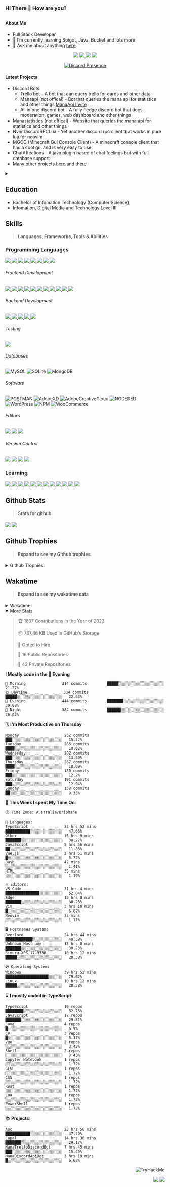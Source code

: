 ### Hi There 👋 How are you?

## <h4>About Me</h4>

- Full Stack Developer
- 🌱 I’m currently learning Spigot, Java, Bucket and lots more
- 💬 Ask me about anything [here](https://github.com/nick22985/nick22985/issues)

<p align="center">
	<a href="https://discordapp.com/users/221602145462386688">
		<img src="https://img.shields.io/badge/Discord-5865F2.svg?&style=for-the-badge&logo=Discord&logoColor=white"/>
	</a>
	<a href="https://www.youtube.com/channel/UChZvyaTJSq0PweGmTpjPjRw">
		<img src="https://img.shields.io/badge/YouTube-FF0000.svg?&style=for-the-badge&logo=YouTube&logoColor=white"/>
	</a>
	<a href="https://twitter.com/nick22985">
		<img src="https://img.shields.io/badge/Twitter-1DA1F2.svg?&style=for-the-badge&logo=Twitter&logoColor=white"/>
	</a>
	<a href="https://www.npmjs.com/~nick22985">
		<img src="https://img.shields.io/badge/npm-CB3837.svg?&style=for-the-badge&logo=NPM&logoColor=white"/>
	</a>
</p>

<p align="center">
	<a href="https://discord.com/users/221602145462386688" target="_blank" rel="nofollow">
		<img src="https://lanyard-profile-readme.vercel.app/api/221602145462386688?hideStatus=true&animated=true&hideDiscrim=true" alt="Discord Presence" align="center">
	</a>
</p>

#### Latest Projects

- Discord Bots
	- Trello bot - A bot that can query trello for cards and other data
	- Manaapi (not offical) - Bot that queries the mana api for statistics and other things [ManaApi Invite](https://discord.com/api/oauth2/authorize?client_id=701852927035310171&permissions=0&scope=bot%20applications.commands)
	- All in one discord bot - A fully fledge discord bot that does moderation, games, web dashboard and other things 
- Manastatistics (not offical) - Website that queries the mana api for statistics and other things
- NvimDiscordRPCLua - Yet another discord rpc client that works in pure lua for neovim 
- MGCC (Minecraft Gui Console Client) - A minecraft console client that has a cool gui and is very easy to use
- ChatAffections - A java plugin based of chat feelings but with full database support
- Many other projects here and there

<details>
	<summary></summary>
<p>Yes the names suck I have yet to come up with some cool names</p>
</details>


<h2>Education</h2>

> #### 
- Bachelor of Infomation Technology (Computer Science)
- Infomation, Digital Media and Technology Level III




<h2>Skills</h2>

> #### Languages, Frameworks, Tools & Abilities

<h3>Programming Languages</h3>
<a href="">
	<img src="https://img.shields.io/badge/JavaScript-323330.svg?&style=flat-square&logo=javascript&logoColor=%23F7DF1E"/>
</a>
<a href="">
	<img src="https://img.shields.io/badge/TYPESCRIPT-%23007ACC.svg?&style=flat-square&logo=typescript&logoColor=white"/>
</a>
<a href="">
	<img src="https://img.shields.io/badge/PYTHON-3776AB.svg?&style=flat-square&logo=python&logoColor=white"/>
</a>
<a href="">
	<img src="https://img.shields.io/badge/C-3776AB.svg?&style=flat-square&logo=C&logoColor=white"/>
</a>
<a href="">
	<img src="https://img.shields.io/badge/C%23-239120.svg?&style=flat-square&logo=C-Sharp&logoColor=white"/>
</a>
<a href="">
	<img src="https://img.shields.io/badge/.Net-512BD4.svg?&style=flat-square&logo=.NET&logoColor=white"/>
</a>
<a href="">
	<img src="https://img.shields.io/badge/JQUERY-0769AD.svg?&style=flat-square&logo=jquery&logoColor=white"/>
</a>	
<a href="">
	<img src="https://img.shields.io/badge/OpenJDK-5585A3?style=flat-square&logo=OpenJDK&logoColor=white"/>
</a>

<h6> Frontend Development </h6>
<a href="">
	<img src="https://img.shields.io/badge/React-61DAFB?style=flat-square&logo=react&logoColor=white"/>
</a>
<a href="">
	<img src="https://img.shields.io/badge/CSS3-%231572B6.svg?&style=flat-square&logo=css3&logoColor=white"/>
</a>
<a href="">
	<img src="https://img.shields.io/badge/HTML5-E34F26.svg?&style=flat-square&logo=html5&logoColor=white"/>
</a>
<a href="">
	<img src="https://img.shields.io/badge/Blazor-512BD4.svg?&style=flat-square&logo=Blazor&logoColor=white"/>
</a>
<a href="">
	<img src="https://img.shields.io/badge/Tailwind-06B6D4.svg?&style=flat-square&logo=tailwindcss&logoColor=white"/>
</a>
<a href="">
	<img src="https://img.shields.io/badge/Vue.js-4FC08D?style=flat-square&logo=Vue.js&logoColor=white"/>
</a>
<a href="">
	<img src="https://img.shields.io/badge/Vuetify-1867C0?style=flat-square&logo=vuetify"/>
</a>
<a href="">
	<img src="https://img.shields.io/badge/Bootstrap-7952B3?style=flat-square&logo=bootstrap&logoColor=white"/>
</a>
<a href="">
	<img src="https://img.shields.io/badge/Nextjs-000000?style=flat-square&logo=next.js&logoColor=white"/>
</a>
<a href="">
	<img src="https://img.shields.io/badge/Electron-47848F?style=flat-square&logo=electron&logoColor=white"/>
</a>
<a href="">
	<img src="https://img.shields.io/badge/Headless UI-47848F?style=flat-square&logo=headlessui&logoColor=white"/>
</a>

<h6> Backend Development </h6>
<a href="">
	<img src="https://img.shields.io/badge/NODEJS-339933.svg?&style=flat-square&logo=node.js&logoColor=white"/>
</a>
<a href="">
	<img src="https://img.shields.io/badge/NGINX-269539.svg?&style=flat-square&logo=nginx&logoColor=white"/>
</a>
<a href="">
	<img src="https://img.shields.io/badge/GRAPHQL-E10098.svg?&style=flat-square&logo=graphql&logoColor=white"/>
</a>
<a href="">
	<img src="https://img.shields.io/badge/express-000000?style=flat-square&logo=express&logoColor=white"/>
</a>
<a href="">
	<img src="https://img.shields.io/badge/NestJs-E0234E?style=flat-square&logo=nestjs&logoColor=white"/>
</a>

<h6>Testing</h6>
<a href="">
	<img src="https://img.shields.io/badge/cypress-17202C?style=flat-square&logo=cypress&logoColor=white"/>
</a>

<h6> Databases </h6>

![MySQL](https://img.shields.io/badge/MySQL-4479A1.svg?&style=flat-square&logo=mysql&logoColor=white)
![SQLite](https://img.shields.io/badge/SQLite-003B57.svg?&style=flat-square&logo=sqlite&logoColor=white)
![MongoDB](https://img.shields.io/badge/MONGODB-47A248.svg?&style=flat-square&logo=mongodb&logoColor=white)

<h6>Software</h6>

![POSTMAN](https://img.shields.io/badge/Postman-FF6C37.svg?&style=flat-square&logo=postman&logoColor=white)
![AdobeXD](https://img.shields.io/badge/Adobe%20XD-FF61F6.svg?&style=flat-square&logo=Adobe-XD&logoColor=black)
![AdobeCreativeCloud](https://img.shields.io/badge/Adobe%20Creative%20Cloud-DA1F26.svg?&style=flat-square&logo=Adobe-Creative-Cloud&logoColor=white)
![NODERED](https://img.shields.io/badge/node%20red-8F0000.svg?&style=flat-square&logo=node-red&logoColor=white)
![WordPress](https://img.shields.io/badge/Wordpress-21759B.svg?&style=flat-square&logo=wordpress&logoColor=white)
![NPM](https://img.shields.io/badge/npm-CB3837.svg?&style=flat-square&logo=npm&logoColor=white)
![WooCommerce](https://img.shields.io/badge/WooCommerce-96588A.svg?&style=flat-square&logo=WooCommerce&logoColor=white)

<h6> Editors </h6>
<a href="">
	<img src="https://img.shields.io/badge/VSCODE-007ACC.svg?&style=flat-square&logo=visual-studio-code"/>
</a>
<a href="">
	<img src="https://img.shields.io/badge/Visual%20Studio-5C2D91.svg?&style=flat-square&logo=visual-studio"/>
</a>
<a href="">
	<img src="https://img.shields.io/badge/INTELLIJ-000000.svg?&style=flat-square&logo=intellij-idea"/>
</a>

<h6>Version Control</h6>
<a href="">
	<img src="https://img.shields.io/badge/GITHUB-%23121011.svg?&style=flat-square&logo=github&logoColor=white"/>
</a>
<a href="">
	<img src="https://img.shields.io/badge/GITLAB-%23181717.svg?&style=flat-square&logo=gitlab&logoColor=white"/>
</a>
<a href="">
	<img src="https://img.shields.io/badge/GIT-%23F05033.svg?&style=flat-square&logo=git&logoColor=white"/>
</a>
<a href="">
	<img src="https://img.shields.io/badge/-BitBucket-darkblue?style=flat-square&logo=bitbucket"/>
</a>

<!-- <br><br><br><br>

![MicrosoftAzure](https://img.shields.io/badge/Microsoft%20Azure-232F7E?style=flat-square&logo=microsoft-azure)
![GoogleCloud](https://img.shields.io/badge/Google%20Cloud-black?style=flat-square&logo=google-cloud)
![DigitalOcean](https://img.shields.io/badge/-Digital%20Ocean-darkblue?style=flat-square&logo=digitalocean)
![Heroku](https://img.shields.io/badge/-Heroku-430098?style=flat-square&logo=heroku)
![RaspberryPi](https://img.shields.io/badge/-Raspberry%20Pi-C51A4A?style=flat-square&logo=Raspberry-Pi)
![LINUX](https://img.shields.io/badge/LINUX-FCC624?style=flat-square-square&logo=linux&logoColor=black) -->


<h3>Learning</h3>
<a href="">
	<img src="https://img.shields.io/badge/GITHUB%20ACTIONS-2088FF.svg?&style=flat-square&logo=github-actions&logoColor=white"/>
</a>	

<a href="">
	<img src="https://img.shields.io/badge/PHP-777BB4.svg?&style=flat-square&logo=php&logoColor=white"/>
</a>		
<a href="">
	<img src="https://img.shields.io/badge/DOCKER-2496ED.svg?&style=flat-square&logo=docker&logoColor=white"/>
</a>		
<a href="">
	<img src="https://img.shields.io/badge/webpack-8DD6F9?style=flat-square&logo=webpack&logoColor=white"/>
</a>
<a href="">
	<img src="https://img.shields.io/badge/redis-DC382D?style=flat-square&logo=redis&logoColor=white"/>
</a>
<a href="">
	<img src="https://img.shields.io/badge/neovim-57A143?style=flat-square&logo=neovim&logoColor=white"/>
</a>
<a href="">
	<img src="https://img.shields.io/badge/Angular-DD0031?style=flat-square&logo=angular&logoColor=white"/>
</a>
<a href="">
	<img src="https://img.shields.io/badge/NGINX-009639?style=flat-square&logo=nginx&logoColor=white"/>
</a>
<a href="">
	<img src="https://img.shields.io/badge/PlanetScale-000000?style=flat-square&logo=planetscale&logoColor=white"/>
</a>
<a href="">
	<img src="https://img.shields.io/badge/PostgreSQL-4169E1?style=flat-square&logo=postgresql&logoColor=white"/>
</a>
<a href="">
	<img src="https://img.shields.io/badge/lua-2C2D72?style=flat-square&logo=lua&logoColor=white"/>
</a>
<a href="">
	<img src="https://img.shields.io/badge/Rust-000000?style=flat-square&logo=rust&logoColor=white"/>
</a>

## Github Stats
> #### Stats for github
<img src="https://github-readme-stats.vercel.app/api?username=nick22985&count_private=true&show_icons=true&theme=github_dark"></img>
<img src="https://streak-stats.demolab.com/?user=Nick22985&theme=dark&hide_border=true"></img>

## Github Trophies
> #### Expand to see my Github trophies 
<details>
  <summary> 
    Github Trophies
  </summary>
  <p>
    <img src="https://github-profile-trophy.vercel.app/?username=nick22985&theme=algolia&column=4">
  </p>
  </details>
  
## Wakatime
> #### Expand to see my wakatime data
<details>
  <summary> 
   Wakatime
  </summary>
  <p>
	<img src="https://wakatime.com/share/@nick22985/e7a14e07-4d82-4eb2-a5eb-1c3cef708fe7.svg" height="400" width="600"></img>
	<img src="https://wakatime.com/share/@nick22985/ed1a7d86-01e3-4cf7-bd62-356413a3e91c.svg" height="400" width="600"></img>
</p>
 </details>

<details open="true">
<summary>More Stats</summary>

<!--START_SECTION:devStats-->
> 🏆 1807 Contributions in the Year of 2023
>
> 📦 737.46 KB Used in GitHub's Storage
>
> 💼 Opted to Hire
>
> 📖 16 Public Repositories
>
> 🔐 42 Private Repositories

**I Mostly code in the 🌆 Evening**
```text
🌅 Morning                314 commits         █████░░░░░░░░░░░░░░░░░░░░   21.27%
🌞 Daytime                334 commits         █████░░░░░░░░░░░░░░░░░░░░   22.63%
🌆 Evening                444 commits         ███████░░░░░░░░░░░░░░░░░░   30.08%
🌙 Night                  384 commits         ██████░░░░░░░░░░░░░░░░░░░   26.02%
```
🗓️ **I'm Most Productive on Thursday**
```text
Monday                    232 commits         ███░░░░░░░░░░░░░░░░░░░░░░   15.72%
Tuesday                   266 commits         ████░░░░░░░░░░░░░░░░░░░░░   18.02%
Wednesday                 202 commits         ███░░░░░░░░░░░░░░░░░░░░░░   13.69%
Thursday                  267 commits         ████░░░░░░░░░░░░░░░░░░░░░   18.09%
Friday                    180 commits         ███░░░░░░░░░░░░░░░░░░░░░░   12.2%
Saturday                  191 commits         ███░░░░░░░░░░░░░░░░░░░░░░   12.94%
Sunday                    138 commits         ██░░░░░░░░░░░░░░░░░░░░░░░   9.35%
```
🚀 **This Week I spent My Time On**:
```text
🕒 Time Zone: Australia/Brisbane

💬 Languages:
TypeScript                23 hrs 52 mins      ███████████░░░░░░░░░░░░░░   47.66%
Other                     15 hrs 9 mins       ███████░░░░░░░░░░░░░░░░░░   30.27%
JavaScript                5 hrs 56 mins       ██░░░░░░░░░░░░░░░░░░░░░░░   11.86%
Vue.js                    2 hrs 51 mins       █░░░░░░░░░░░░░░░░░░░░░░░░   5.72%
Bash                      42 mins             ░░░░░░░░░░░░░░░░░░░░░░░░░   1.41%
HTML                      35 mins             ░░░░░░░░░░░░░░░░░░░░░░░░░   1.19%

🔥 Editors:
VS Code                   31 hrs 4 mins       ███████████████░░░░░░░░░░   62.04%
Edge                      15 hrs 8 mins       ███████░░░░░░░░░░░░░░░░░░   30.23%
Vim                       3 hrs 18 mins       █░░░░░░░░░░░░░░░░░░░░░░░░   6.62%
Neovim                    33 mins             ░░░░░░░░░░░░░░░░░░░░░░░░░   1.11%

🖥️ Hostnames System:
Overlord                  24 hrs 44 mins      ████████████░░░░░░░░░░░░░   49.39%
Unknown Hostname          15 hrs 8 mins       ███████░░░░░░░░░░░░░░░░░░   30.23%
Rimuru-XPS-17-9730        10 hrs 12 mins      █████░░░░░░░░░░░░░░░░░░░░   20.38%

💿 Operating System:
Windows                   39 hrs 52 mins      ███████████████████░░░░░░   79.62%
Linux                     10 hrs 12 mins      █████░░░░░░░░░░░░░░░░░░░░   20.38%
```
⌛ **I mostly coded in TypeScript**:
```text
TypeScript                19 repos            ████████░░░░░░░░░░░░░░░░░   32.76%
JavaScript                17 repos            ███████░░░░░░░░░░░░░░░░░░   29.31%
Java                      4 repos             █░░░░░░░░░░░░░░░░░░░░░░░░   6.9%
C#                        3 repos             █░░░░░░░░░░░░░░░░░░░░░░░░   5.17%
Vue                       2 repos             ░░░░░░░░░░░░░░░░░░░░░░░░░   3.45%
Shell                     2 repos             ░░░░░░░░░░░░░░░░░░░░░░░░░   3.45%
Jupyter Notebook          1 repos             ░░░░░░░░░░░░░░░░░░░░░░░░░   1.72%
GLSL                      1 repos             ░░░░░░░░░░░░░░░░░░░░░░░░░   1.72%
CSS                       1 repos             ░░░░░░░░░░░░░░░░░░░░░░░░░   1.72%
Rust                      1 repos             ░░░░░░░░░░░░░░░░░░░░░░░░░   1.72%
Lua                       1 repos             ░░░░░░░░░░░░░░░░░░░░░░░░░   1.72%
PowerShell                1 repos             ░░░░░░░░░░░░░░░░░░░░░░░░░   1.72%
```
📚 **Projects**:
```text
Aoc                       23 hrs 56 mins      ███████████░░░░░░░░░░░░░░   47.79%
Capal                     14 hrs 36 mins      ███████░░░░░░░░░░░░░░░░░░   29.17%
ManaTrelloDiscordBot      7 hrs 45 mins       ███░░░░░░░░░░░░░░░░░░░░░░   15.49%
ManaDiscordApiBot         3 hrs 19 mins       █░░░░░░░░░░░░░░░░░░░░░░░░   6.63%
```
<!--END_SECTION:devStats-->
</details>
<p align="right">
    <img src="https://tryhackme-badges.s3.amazonaws.com/nick22985.png" alt="TryHackMe">
</p>
<p align="right">
    <img src="https://www.codewars.com/users/nick22985/badges/micro"/>
    <img src="https://wakatime.com/badge/user/06ef56ec-e763-432c-a1cc-83e10de5b5a3.svg"/>
</p>
